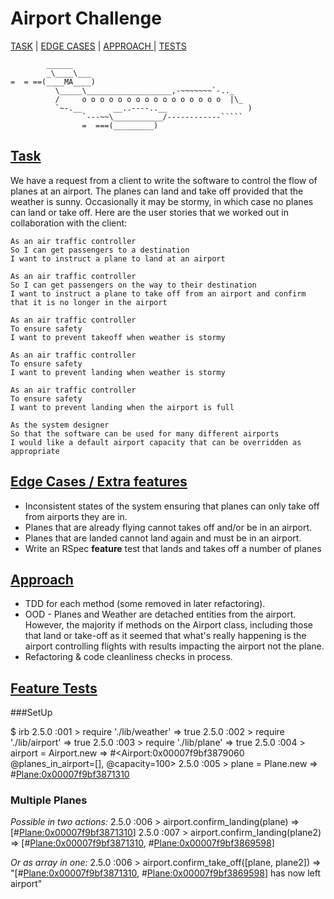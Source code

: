 Airport Challenge
=================

<a href= #task>TASK</a>  |  <a href= #edge>EDGE CASES</a>  |  <a href= #approach>APPROACH </a> | <a href= #tests> TESTS</a>

```
        ______
        _\____\___
=  = ==(____MA____)
          \_____\___________________,-~~~~~~~`-.._
          /     o o o o o o o o o o o o o o o o  |\_
          `~-.__       __..----..__                  )
                `---~~\___________/------------`````
                =  ===(_________)

```
[Task](#task)
-----

We have a request from a client to write the software to control the flow of planes at an airport. The planes can land and take off provided that the weather is sunny. Occasionally it may be stormy, in which case no planes can land or take off.  Here are the user stories that we worked out in collaboration with the client:

```
As an air traffic controller
So I can get passengers to a destination
I want to instruct a plane to land at an airport

As an air traffic controller
So I can get passengers on the way to their destination
I want to instruct a plane to take off from an airport and confirm that it is no longer in the airport

As an air traffic controller
To ensure safety
I want to prevent takeoff when weather is stormy

As an air traffic controller
To ensure safety
I want to prevent landing when weather is stormy

As an air traffic controller
To ensure safety
I want to prevent landing when the airport is full

As the system designer
So that the software can be used for many different airports
I would like a default airport capacity that can be overridden as appropriate
```

[Edge Cases / Extra features](#edge)
-----

- Inconsistent states of the system ensuring that planes can only take off from airports they are in.
- Planes that are already flying cannot takes off and/or be in an airport.
- Planes that are landed cannot land again and must be in an airport.
- Write an RSpec **feature** test that lands and takes off a number of planes

[Approach](#approach)
-----

- TDD for each method (some removed in later refactoring).
- OOD - Planes and Weather are detached entities from the airport. However, the majority if methods on the Airport class, including those that land or take-off as it seemed that what's really happening is the airport controlling flights with results impacting the airport not the plane.
- Refactoring & code cleanliness checks in process.

[Feature Tests](#tests)
-----

###SetUp

$ irb
2.5.0 :001 > require './lib/weather'
 => true
2.5.0 :002 > require './lib/airport'
 => true
2.5.0 :003 > require './lib/plane'
 => true
2.5.0 :004 > airport = Airport.new
 => #<Airport:0x00007f9bf3879060 @planes_in_airport=[], @capacity=100>
2.5.0 :005 > plane = Plane.new
 => #<Plane:0x00007f9bf3871310>


### Multiple Planes

_Possible in two actions:_
2.5.0 :006 > airport.confirm_landing(plane)
 => [#<Plane:0x00007f9bf3871310>]
2.5.0 :007 > airport.confirm_landing(plane2)
 => [#<Plane:0x00007f9bf3871310>, #<Plane:0x00007f9bf3869598>]

 _Or as array in one:_
 2.5.0 :006 > airport.confirm_take_off([plane, plane2])
 => "[#<Plane:0x00007f9bf3871310>, #<Plane:0x00007f9bf3869598>] has now left airport"
